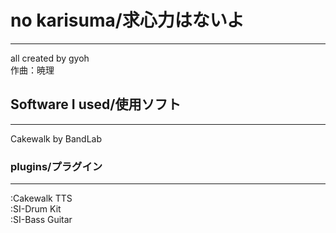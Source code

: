 # no karisuma/求心力はないよ
***
all created by gyoh  
作曲：暁理
## Software I used/使用ソフト
***
Cakewalk by BandLab
### plugins/プラグイン
***
:Cakewalk TTS  
:SI-Drum Kit  
:SI-Bass Guitar